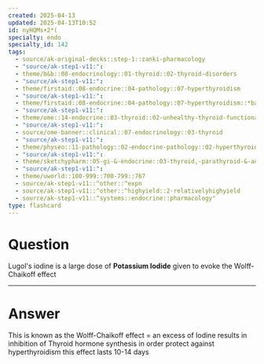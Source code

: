 ```yaml
---
created: 2025-04-13
updated: 2025-04-13T10:52
id: nyHQMs+2*(
specialty: endo
specialty_id: 142
tags:
  - source/ak-original-decks::step-1::zanki-pharmacology
  - "source/ak-step1-v11:": 
  - theme/b&b::08-endocrinology::01-thyroid::02-thyroid-disorders
  - "source/ak-step1-v11:": 
  - theme/firstaid::08-endocrine::04-pathology::07-hyperthyroidism
  - "source/ak-step1-v11:": 
  - theme/firstaid::08-endocrine::04-pathology::07-hyperthyroidism::*basics
  - "source/ak-step1-v11:": 
  - theme/ome::14-endocrine::03-thyroid::02-unhealthy-thyroid-functional-disorders
  - "source/ak-step1-v11:": 
  - source/ome-banner::clinical::07-endocrinology::03-thyroid
  - "source/ak-step1-v11:": 
  - theme/physeo::11-pathology::02-endocrine-pathology::02-hyperthyroidism
  - "source/ak-step1-v11:": 
  - theme/sketchypharm::05-gi-&-endocrine::03-thyroid,-parathyroid-&-adrenal::01-propylthiouracil,-methimazole,-levothyroxine
  - "source/ak-step1-v11:": 
  - theme/uworld::100-999::700-799::767
  - source/ak-step1-v11::^other::^expn
  - source/ak-step1-v11::^other::^highyield::2-relativelyhighyield
  - source/ak-step1-v11::^systems::endocrine::pharmacology"
type: flashcard
---
```


# Question
Lugol's iodine is a large dose of **Potassium Iodide** given to evoke the Wolff-Chaikoff effect

---

# Answer
This is known as the Wolff-Chaikoff effect = an excess of Iodine results in inhibition of Thyroid hormone synthesis in order protect against hyperthyroidism   this effect lasts 10-14 days